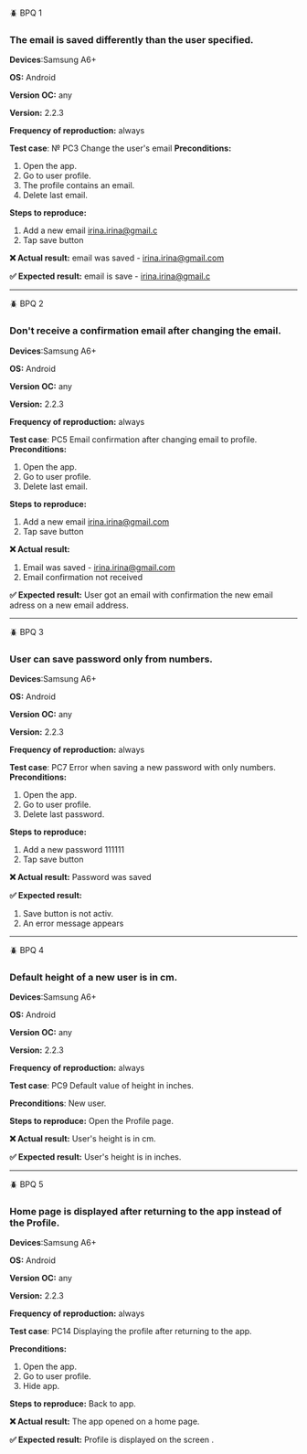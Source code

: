 🪲 BPQ 1

### The email is saved differently than the user specified.

**Devices**:Samsung A6+

**OS:** Android

**Version ОС:**  any

**Version:** 2.2.3

**Frequency of reproduction:** always

**Test case**: № PC3 Change the user's email
**Preconditions:**
1. Open the app.
2. Go to user profile.
3. The profile contains an email.
4. Delete last email.

**Steps to reproduce:** 
1. Add a new email irina.irina@gmail.c
2. Tap save button

**❌ Actual result:** email was saved - irina.irina@gmail.com

**✅ Expected result:** email is save - irina.irina@gmail.c

---

🪲 BPQ 2

### Don't receive a confirmation email after changing the email.

**Devices**:Samsung A6+

**OS:** Android

**Version ОС:**  any

**Version:** 2.2.3

**Frequency of reproduction:** always

**Test case**: PC5 Email confirmation after changing email to profile.
**Preconditions:**
1. Open the app.
2. Go to user profile.
3. Delete last email.

**Steps to reproduce:**
1. Add a new email irina.irina@gmail.com
2. Tap save button

**❌ Actual result:** 
1. Email was saved - irina.irina@gmail.com
2. Email confirmation not received

**✅ Expected result:** User got an email with confirmation the new email adress  on a new email address.

---

🪲 BPQ 3

### User can save password only from numbers.

**Devices**:Samsung A6+

**OS:** Android

**Version ОС:**  any

**Version:** 2.2.3

**Frequency of reproduction:** always

**Test case**: PC7 Error when saving a new password with only numbers.
**Preconditions:**
1. Open the app.
2. Go to user profile.
3. Delete last password.

**Steps to reproduce:**
1. Add a new password 111111
2. Tap save button

**❌ Actual result:** Password was saved

**✅ Expected result:** 
1. Save button is not activ.
2. Аn error message appears

---

🪲 BPQ 4

### Default height of a new user is in cm.

**Devices**:Samsung A6+

**OS:** Android

**Version ОС:**  any

**Version:** 2.2.3

**Frequency of reproduction:** always

**Test case**: PC9 Default value of height in inches.

**Preconditions**: New user.

**Steps to reproduce:** Open the Profile page.

**❌ Actual result:** User's height is in cm.

**✅ Expected result:**
User's height is in inches.

---

🪲 BPQ 5

### Home page is displayed after returning to the app instead of the Profile.

**Devices**:Samsung A6+

**OS:** Android

**Version ОС:**  any

**Version:** 2.2.3

**Frequency of reproduction:** always

**Test case**: PC14 Displaying the profile after returning to the app.

**Preconditions:**
1. Open the app.
2. Go to user profile.
3. Hide app.

**Steps to reproduce:** Back to app.

**❌ Actual result:** The app opened on a home page.

**✅ Expected result:** Profile is displayed on the screen .
